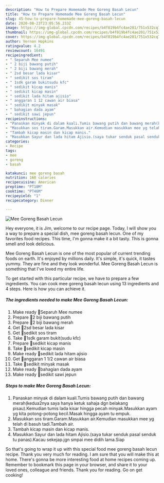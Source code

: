 ```yaml
---
description: "How to Prepare Homemade Mee Goreng Basah Lecun"
title: "How to Prepare Homemade Mee Goreng Basah Lecun"
slug: 45-how-to-prepare-homemade-mee-goreng-basah-lecun
date: 2020-08-23T23:05:56.233Z
image: https://img-global.cpcdn.com/recipes/b4f819b4fc4ae201/751x532cq70/mee-goreng-basah-lecun-resipi-foto-utama.jpg
thumbnail: https://img-global.cpcdn.com/recipes/b4f819b4fc4ae201/751x532cq70/mee-goreng-basah-lecun-resipi-foto-utama.jpg
cover: https://img-global.cpcdn.com/recipes/b4f819b4fc4ae201/751x532cq70/mee-goreng-basah-lecun-resipi-foto-utama.jpg
author: Vernon Hopkins
ratingvalue: 4.2
reviewcount: 16491
recipeingredient:
- " Separuh Mee numee"
- " 2 biji bawang putih"
- " 2 biji bawang merah"
- " 2sd besar lada kisar"
- " sedikit sos tiram"
- " 1sdk garam bukitsudu kfc"
- " sedikit kicap manis"
- " sedikit kicap masin"
- " sedikit lada hitam ajisio"
- " anggaran 1 12 cawan air biasa"
- " sedikit minyak masak"
- " bahagian dada ayam"
- " sedikit sawi jepun"
recipeinstructions:
- "Panaskan minyak di dalam kuali.Tumis bawang putih dan bawang merah(kedua2nya saya hanya ketuk sahaja dgn belakang pisau).Kemudian tumis lada kisar hingga pecah minyak.Masukkan ayam yg kita potong-potong kecil.Masak hingga ayam tu empuk."
- "Masukkan sos tiram.Garam.Masukkan air.Kemudian masukkan mee yg telah di basuh tadi.Tambah air."
- "Tambah kicap masin dan kicap manis."
- "Masukkan Sayur dan lada hitam Ajisio.(saya tukar senduk pasal senduk tu panas).Kacau sekejap.jgn smpai mee didih lama.Siap"
categories:
- Recipe
tags:
- mee
- goreng
- basah

katakunci: mee goreng basah 
nutrition: 168 calories
recipecuisine: American
preptime: "PT10M"
cooktime: "PT46M"
recipeyield: "1"
recipecategory: Dinner

---
```



![Mee Goreng Basah Lecun](https://img-global.cpcdn.com/recipes/b4f819b4fc4ae201/751x532cq70/mee-goreng-basah-lecun-resipi-foto-utama.jpg)

Hey everyone, it is Jim, welcome to our recipe page. Today, I will show you a way to prepare a special dish, mee goreng basah lecun. One of my favorites food recipes. This time, I'm gonna make it a bit tasty. This is gonna smell and look delicious.

Mee Goreng Basah Lecun is one of the most popular of current trending foods on earth. It's enjoyed by millions daily. It's simple, it's quick, it tastes yummy. They are fine and they look wonderful. Mee Goreng Basah Lecun is something that I've loved my entire life.




To get started with this particular recipe, we have to prepare a few ingredients. You can cook mee goreng basah lecun using 13 ingredients and 4 steps. Here is how you can achieve it.

<!--inarticleads1-->

##### The ingredients needed to make Mee Goreng Basah Lecun:

1. Make ready  🎯Separuh Mee numee
1. Prepare  🎯2 biji bawang putih
1. Prepare  🎯2 biji bawang merah
1. Get  🎯2sd besar lada kisar
1. Get  🎯sedikit sos tiram
1. Take  🎯1sdk garam bukit(sudu kfc)
1. Prepare  🎯sedikit kicap manis
1. Take  🎯sedikit kicap masin
1. Make ready  🎯sedikit lada hitam ajisio
1. Get  🎯anggaran 1 1/2 cawan air biasa
1. Take  🎯sedikit minyak masak
1. Make ready  🎯bahagian dada ayam
1. Make ready  🎯sedikit sawi jepun




<!--inarticleads2-->

##### Steps to make Mee Goreng Basah Lecun:

1. Panaskan minyak di dalam kuali.Tumis bawang putih dan bawang merah(kedua2nya saya hanya ketuk sahaja dgn belakang pisau).Kemudian tumis lada kisar hingga pecah minyak.Masukkan ayam yg kita potong-potong kecil.Masak hingga ayam tu empuk.
1. Masukkan sos tiram.Garam.Masukkan air.Kemudian masukkan mee yg telah di basuh tadi.Tambah air.
1. Tambah kicap masin dan kicap manis.
1. Masukkan Sayur dan lada hitam Ajisio.(saya tukar senduk pasal senduk tu panas).Kacau sekejap.jgn smpai mee didih lama.Siap




So that's going to wrap it up with this special food mee goreng basah lecun recipe. Thank you very much for reading. I am sure that you will make this at home. There's gonna be more interesting food at home recipes coming up. Remember to bookmark this page in your browser, and share it to your loved ones, colleague and friends. Thank you for reading. Go on get cooking!
